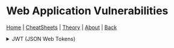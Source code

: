 # Web Application Vulnerabilities
[Home](../index.md) | [CheatSheets](../cheatsheets.md) | [Theory](../theory.md) | [About](../about.md) | [Back](../theory.md)

<details>
<summary>JWT (JSON Web Tokens)</summary>
  
  ### JWT Background:
JWTs serve as an alternative to traditional session management and contain information about users. They are used for authentication, session handling and implementing access control mechanisms. Unlike session cookies, JWTs store all of the information about the user on the client side which is useful for highly distributed web applications. 
  
 A JWT consists of three parts:
  * Header - Contains metadata about the token itself.
  * Payload - Contains user data and information 
  * Signature - A signature is generated by hashing the header and payload and may also be encrypted.
  
Each component is a base64url-encoded JSON object separated by dots '.' and can be read by anybody with access to a token using a decoder. Since the data in a JWT can  be easily read and modified by anyone who has access to it, the security of JWTs relies on the presence of a cryptographic signature. 
  
When a server issues a JWT token a signature is typically generated from the header and payload values. This involves using a secret signing key that is known only by the server and allows the server to verify that the contents of the JWT has not been modified. Since the signature is generated from the header and payload, changing any part of the JWT will result in a signature mismatch, it should be impossible to generate the correct signature for a given header and payload without knowing the secret signing key. 

  A JWT is either implemented as a JWS (JSON Web Signature) or JWE (JSON Web Encryption), these specifications define how a JWT should be implemented in practice. In most cases, people refering to JWTs are actually refering to a JWS, a JWE is similar to a JWS except the header and payload contents are encrypted rather than encoded. 
  
  ### JWT Attack Methods:
  JWT attacks are performed in an attempt to bypass authentication and access control mechanisms, if we are able to steal or forge JWTs, we might be able to perform actions on behalf of another application user and obtain sensitive information. In the worst case scenario, we might be able to elevate our privileges and take full control over user accounts. 
  
  JWT vulnerabilities typically arise due to a mishandling of the token in the application, many specifications for JWTs exist and it is often up to the developer to implement the functionality themselves. This can result in accidental vulnerabilities being introduced even if libraries are used to harden the application environment. JWT vulnerabilties are commonly found in the way the JWT signature is verified, if the server fails to properly verify a JWT signature, an attacker might be able to tamper with the values that are passed to the application via the payload field. In addition, the integrity of a JWT lies entirely on the assumption that the secret signing key remains secret, if this key is guessable via bruteforce or is leaked in some other way for example through a LFI attack, an attacker could generate a valid signature for any token. 
  
  ### Exploiting JWT Signature Verification:
  The application server does not store any information about the JWTs that it issues by design, instead each token is a self contained entity. This design provides many benefits for developers and applications but introduces a different problem, how does the server know about the original contents of the token that it issued? If the server fails to verify the signature correctly, an attacker can make arbitrary changes to the token. 
  
  Consider this example JWT token:
  
  ```
  { 
    "username": "john",
    "userType": "user"
  }
  ```
  If the server uses the username name/value pair to identify which user account to display and signature verification is flawed, an attacker could change the value to any user they wish and take over their account. Similarly, if the value of the userType name/value pair was changed to "admin", an attacker might be able to access administration functionality.
  
  ### Accepting Arbitrary Signatures:
  JWT code libraries typically provide two methods for handling tokens, one method will verify the token and the other will simply decode the token. The Node.js jsonwebtoken library provides the methods verify() for verifying the tokens signature and decode() for decoding the JWT, it could be the case that in the implementation of the JWT functionality, the developer(s) passed the token only to the decode() method and not to the verify() method beforehand. This means that the application does not perform any signature validation at all before returning application data to the user. 
</details>
